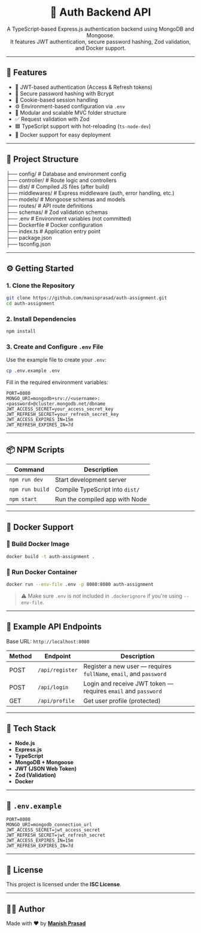 
<!-- README.md -->

<h1 align="center">🔐 Auth Backend API</h1>

<p align="center">
A TypeScript-based Express.js authentication backend using MongoDB and Mongoose.<br/>
It features JWT authentication, secure password hashing, Zod validation, and Docker support.
</p>

---

## 🚀 Features

- 🔐 JWT-based authentication (Access & Refresh tokens)
- 🔑 Secure password hashing with Bcrypt
- 🍪 Cookie-based session handling
- ⚙️ Environment-based configuration via `.env`
- 🧱 Modular and scalable MVC folder structure
- ✅ Request validation with Zod
- 🟦 TypeScript support with hot-reloading (`ts-node-dev`)
- 🐳 Docker support for easy deployment

---

## 📁 Project Structure




├── config/         # Database and environment config <br/>
├── controller/     # Route logic and controllers<br/>
├── dist/           # Compiled JS files (after build)<br/>
├── middlewares/    # Express middleware (auth, error handling, etc.)<br/>
├── models/         # Mongoose schemas and models<br/>
├── routes/         # API route definitions<br/>
├── schemas/        # Zod validation schemas<br/>
├── .env            # Environment variables (not committed)<br/>
├── Dockerfile      # Docker configuration<br/>
├── index.ts        # Application entry point<br/>
├── package.json<br/>
├── tsconfig.json<br/>


---

## ⚙️ Getting Started

### 1. Clone the Repository

```bash
git clone https://github.com/manisprasad/auth-assignment.git
cd auth-assignment
````

### 2. Install Dependencies

```bash
npm install
```

### 3. Create and Configure `.env` File

Use the example file to create your `.env`:

```bash
cp .env.example .env
```

Fill in the required environment variables:

```env
PORT=8080
MONGO_URI=mongodb+srv://<username>:<password>@cluster.mongodb.net/dbname
JWT_ACCESS_SECRET=your_access_secret_key
JWT_REFRESH_SECRET=your_refresh_secret_key
JWT_ACCESS_EXPIRES_IN=15m
JWT_REFRESH_EXPIRES_IN=7d
```

---

## 📦 NPM Scripts

| Command         | Description                     |
| --------------- | ------------------------------- |
| `npm run dev`   | Start development server        |
| `npm run build` | Compile TypeScript into `dist/` |
| `npm start`     | Run the compiled app with Node  |

---

## 🐳 Docker Support

### 🔧 Build Docker Image

```bash
docker build -t auth-assignment .
```

### 🚀 Run Docker Container

```bash
docker run --env-file .env -p 8080:8080 auth-assignment
```

> ⚠️ Make sure `.env` is *not* included in `.dockerignore` if you're using `--env-file`.

---

## 📌 Example API Endpoints

Base URL: `http://localhost:8080`

| Method | Endpoint        | Description                                                        |
| ------ | --------------- | ------------------------------------------------------------------ |
| POST   | `/api/register` | Register a new user — requires `fullName`, `email`, and `password` |
| POST   | `/api/login`    | Login and receive JWT token — requires `email` and `password`      |
| GET    | `/api/profile`  | Get user profile (protected)                                       |


---

## 🧪 Tech Stack

* **Node.js**
* **Express.js**
* **TypeScript**
* **MongoDB + Mongoose**
* **JWT (JSON Web Token)**
* **Zod (Validation)**
* **Docker**

---

## 📁 `.env.example`

```env
PORT=8080
MONGO_URI=mongodb_connection_url
JWT_ACCESS_SECRET=jwt_access_secret
JWT_REFRESH_SECRET=jwt_refresh_secret
JWT_ACCESS_EXPIRES_IN=15m
JWT_REFRESH_EXPIRES_IN=7d
```

---

## 📄 License

This project is licensed under the **ISC License**.

---

## 🙋‍♂️ Author

Made with ❤️ by **[Manish Prasad](https://github.com/manisprasad)**
